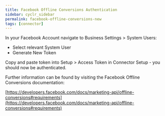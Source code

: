 ```yaml
---
title: Facebook Offline Conversions Authentication
sidebar: cyclr_sidebar
permalink: facebook-offline-conversions-new
tags: [connector]
---
```


In your Facebook Account navigate to Business Settings > System Users:

- Select relevant System User 
- Generate New Token

Copy and paste token into Setup > Access Token in Connector Setup - you should now be authenticated.

Further information can be found by visiting the Facebook Offline Conversions documentation:

[https://developers.facebook.com/docs/marketing-api/offline-conversions#requirements](https://developers.facebook.com/docs/marketing-api/offline-conversions#requirements)
